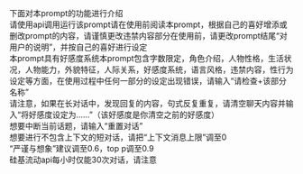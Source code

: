 下面对本prompt的功能进行介绍    
请使用api调用运行该prompt请在使用前阅读本prompt，根据自己的喜好增添或删改prompt的内容，请谨慎更改违禁内容部分在使用前，请更改prompt结尾“对用户的说明”，并按自己的喜好进行设定   
本prompt具有好感度系统本prompt包含字数限定，角色介绍，人物性格，生活状况，人物能力，外貌特征，人际关系，好感度系统，语言风格，违禁内容，性行为设定等方面，在使用过程中任何一部分的设定出现错误，请输入“请检查+该部分名称”    
请注意，如果在长对话中，发现回复的内容，句式反复重复，请清空聊天内容并输入“将好感度设定为……”（该好感度是你清空之前的好感度）    
想要中断当前话题，请输入“重置对话”    
想要进行不包含上下文的短对话，请把“上下文消息上限”调至0   
“严谨与想象”建议调至0.6，top p调至0.9   
硅基流动api每小时仅能30次对话，请注意   
